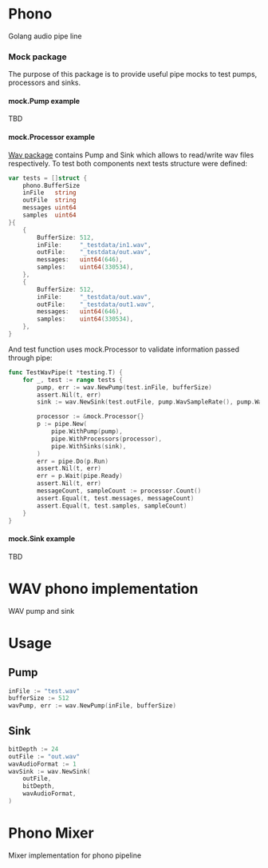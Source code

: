 # Phono
Golang audio pipe line

### Mock package
The purpose of this package is to provide useful pipe mocks to test pumps, processors and sinks.

#### mock.Pump example

TBD

#### mock.Processor example
[Wav package](https://github.com/dudk/phono/wav) contains Pump and Sink which allows to read/write wav files respectively. To test both components next tests structure were defined:
```go
var tests = []struct {
	phono.BufferSize
	inFile   string
	outFile  string
	messages uint64
	samples  uint64
}{
	{
		BufferSize: 512,
		inFile:     "_testdata/in1.wav",
		outFile:    "_testdata/out.wav",
		messages:   uint64(646),
		samples:    uint64(330534),
	},
	{
		BufferSize: 512,
		inFile:     "_testdata/out.wav",
		outFile:    "_testdata/out1.wav",
		messages:   uint64(646),
		samples:    uint64(330534),
	},
}
```
And test function uses mock.Processor to validate information passed through pipe:
```go
func TestWavPipe(t *testing.T) {
	for _, test := range tests {
		pump, err := wav.NewPump(test.inFile, bufferSize)
		assert.Nil(t, err)
		sink := wav.NewSink(test.outFile, pump.WavSampleRate(), pump.WavNumChannels(), pump.WavBitDepth(), pump.WavAudioFormat())

		processor := &mock.Processor{}
		p := pipe.New(
			pipe.WithPump(pump),
			pipe.WithProcessors(processor),
			pipe.WithSinks(sink),
		)
		err = pipe.Do(p.Run)
		assert.Nil(t, err)
		err = p.Wait(pipe.Ready)
		assert.Nil(t, err)
		messageCount, sampleCount := processor.Count()
		assert.Equal(t, test.messages, messageCount)
		assert.Equal(t, test.samples, sampleCount)
	}
}
```
#### mock.Sink example

TBD

# WAV phono implementation
WAV pump and sink

# Usage
## Pump
```go
inFile := "test.wav"
bufferSize := 512
wavPump, err := wav.NewPump(inFile, bufferSize)
```

## Sink
```go
bitDepth := 24
outFile := "out.wav"
wavAudioFormat := 1
wavSink := wav.NewSink(
	outFile,
	bitDepth,
	wavAudioFormat,
)
```
# Phono Mixer 
Mixer implementation for phono pipeline
